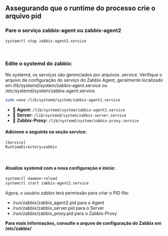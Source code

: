 ## Assegurando que o runtime do processo crie o arquivo pid

### Pare o serviço zabbix-agent ou zabbix-agent2
```bash
systemctl stop zabbix-agent2.service
```
<br>

### Edite o systemd do zabbix:
No systemd, os serviços são gerenciados por arquivos .service. Verifique o arquivo de configuração do serviço do Zabbix Agent, geralmente localizado em /lib/systemd/system/zabbix-agent.service ou /etc/systemd/system/zabbix-agent.service.

```bash
sudo nano /lib/systemd/system/zabbix-agent2.service
```
- 📌 **Agent:** `/lib/systemd/system/zabbix-agent2.service`
- 📌 **Server:** `/lib/systemd/system/zabbix-server.service`
- 📌 **Zabbix-Proxy:** `/lib/systemd/system/zabbix-proxy.service`

#### Adicione o seguinte na seção service:
```text
[Service]
RuntimeDirectory=zabbix
```
<br>

#### Atualize systemd com a nova configuração e inicie:
```bash
systemctl daemon-reload
systemctl start zabbix-agent2.service
```
Agora, o usuário zabbix terá permissão para criar o PID file: 
* /run/zabbix/zabbix_agent2.pid para o Agent
* /run/zabbix/zabbix_server.pid para o Server
* /run/zabbix/zabbix_proxy.pid para o Zabbix-Proxy

**Para mais informações, consulte o arquvo de configuração do Zabbix em /etc/zabbix/**
